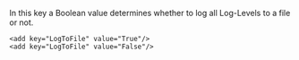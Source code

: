 <properties date="2016-05-10"
SortOrder="109"
/>

In this key a Boolean value determines whether to log all Log-Levels to a file or not.

```
<add key="LogToFile" value="True"/>
<add key="LogToFile" value="False"/>

 
```
